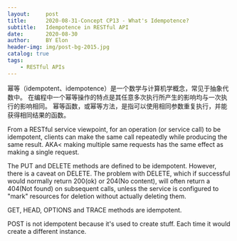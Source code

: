 ```yaml
---
layout:     post
title:      2020-08-31-Concept CP13 - What's Idempotence?
subtitle:   Idempotence in RESTful API
date:       2020-08-30
author:     BY Elon
header-img: img/post-bg-2015.jpg
catalog: true
tags:
    - RESTful APIs
---
```

幂等（idempotent、idempotence）是一个数学与计算机学概念，常见于抽象代数中。 在编程中一个幂等操作的特点是其任意多次执行所产生的影响均与一次执行的影响相同。 幂等函数，或幂等方法，是指可以使用相同参数重复执行，并能获得相同结果的函数。

From a RESTful service viewpoint, for an operation (or service call) to be idempotent, clients can make the same call repeatedly while producing the same result. AKA< making multiple same requests has the same effect as making a single request. 

The PUT and DELETE methods are defined to be idempotent. However, there is a caveat on DELETE. The problem with DELETE, which if successful would normally return 200(ok) or 204(No content), will often return a 404(Not found) on subsequent calls, unless the service is configured to "mark" resources for deletion without actually deleting them.

GET, HEAD, OPTIONS and TRACE methods are idempotent.

POST is not idempotent because it's used to create stuff. Each time it would create a different instance.
